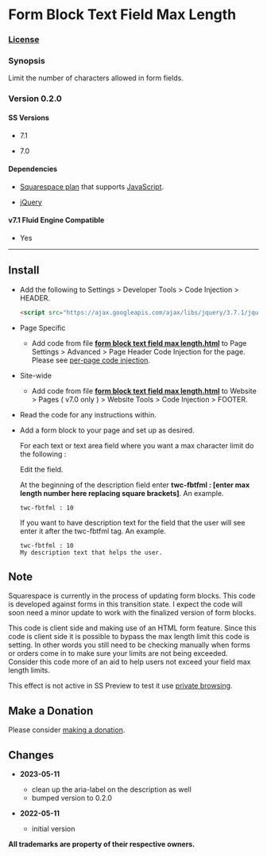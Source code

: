 # Form Block Text Field Max Length

### [License][1]

### Synopsis

Limit the number of characters allowed in form fields.

### Version 0.2.0

#### SS Versions

  * 7.1
  
  * 7.0

#### Dependencies

  * [Squarespace plan][2] that supports [JavaScript][3].
  
  * [jQuery][4]

#### v7.1 Fluid Engine Compatible

  * Yes

---

## Install

* Add the following to Settings > Developer Tools > Code Injection > HEADER.
  
  ```html
  <script src="https://ajax.googleapis.com/ajax/libs/jquery/3.7.1/jquery.min.js"></script>
  ```
  
* Page Specific

  * Add code from file **[form block text field max length.html][5]** to Page
    Settings > Advanced > Page Header Code Injection for the page. Please see
    [per-page code injection][6].
    
* Site-wide

  * Add code from file **[form block text field max length.html][5]** to
    Website > Pages ( v7.0 only ) > Website Tools > Code Injection > FOOTER.
    
* Read the code for any instructions within.

* Add a form block to your page and set up as desired.
  
  For each text or text area field where you want a max character limit do the
  following :
  
  Edit the field.
  
  At the beginning of the description field enter
  **twc-fbtfml : [enter max length number here replacing square brackets]**. An
  example.
  
  ```
  twc-fbtfml : 10
  ```
  
  If you want to have description text for the field that the user will see
  enter it after the twc-fbtfml tag. An example.
  
  ```
  twc-fbtfml : 10
  My description text that helps the user.
  ```

## Note

Squarespace is currently in the process of updating form blocks. This code is
developed against forms in this transition state. I expect the code will soon
need a minor update to work with the finalized version of form blocks.

This code is client side and making use of an HTML form feature. Since this code
is client side it is possible to bypass the max length limit this code is
setting. In other words you still need to be checking manually when forms or
orders come in to make sure your limits are not being exceeded. Consider this
code more of an aid to help users not exceed your field max length limits.

This effect is not active in SS Preview to test it use [private browsing][6].

## Make a Donation

Please consider [making a donation][7].

## Changes

* **2023-05-11**

  * clean up the aria-label on the description as well
  * bumped version to 0.2.0
  
* **2022-05-11**

  * initial version

**All trademarks are property of their respective owners.**

[1]: https://github.com/tomsWebConsulting/twcsl/blob/main/LICENSE.txt#L1
[2]: https://www.squarespace.com/pricing
[3]: https://en.wikipedia.org/wiki/JavaScript
[4]: https://jquery.com/
[5]: form%20block%20text%20field%20max%20length.html#L1
[6]: https://support.squarespace.com/hc/en-us/articles/205815908-Using-code-injection#toc-per-page-code-injection
[7]: https://github.com/tomsWebConsulting/twcsl#make-a-donation
